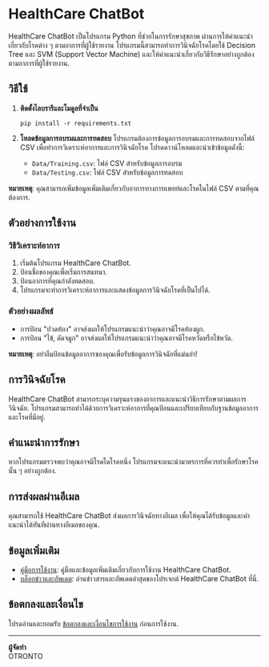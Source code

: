 # HealthCare ChatBot

HealthCare ChatBot เป็นโปรแกรม Python ที่ช่วยในการรักษาสุขภาพ ผ่านการให้คำแนะนำเกี่ยวกับโรคต่าง ๆ ตามอาการที่ผู้ใช้รายงาน โปรแกรมนี้สามารถทำการวินิจฉัยโรคโดยใช้ Decision Tree และ SVM (Support Vector Machine) และให้คำแนะนำเกี่ยวกับวิธีรักษาอย่างถูกต้องตามอาการที่ผู้ใช้รายงาน.

## วิธีใช้

1. **ติดตั้งไลบรารีและโมดูลที่จำเป็น**
    ```
    pip install -r requirements.txt
    ```

2. **โหลดข้อมูลการอบรมและการทดสอบ**
   โปรแกรมต้องการข้อมูลการอบรมและการทดสอบจากไฟล์ CSV เพื่อทำการวิเคราะห์อาการและการวินิจฉัยโรค โปรดดาวน์โหลดและนำเข้าข้อมูลดังนี้:
   - `Data/Training.csv`: ไฟล์ CSV สำหรับข้อมูลการอบรม
   - `Data/Testing.csv`: ไฟล์ CSV สำหรับข้อมูลการทดสอบ

**หมายเหตุ**: คุณสามารถเพิ่มข้อมูลเพิ่มเติมเกี่ยวกับอาการทางการแพทย์และโรคในไฟล์ CSV ตามที่คุณต้องการ.

## ตัวอย่างการใช้งาน

### วิธีวิเคราะห์อาการ

1. เริ่มต้นโปรแกรม HealthCare ChatBot.
2. ป้อนชื่อของคุณเพื่อเริ่มการสนทนา.
3. ป้อนอาการที่คุณกำลังทดสอบ.
4. โปรแกรมจะทำการวิเคราะห์อาการและแสดงข้อมูลการวินิจฉัยโรคที่เป็นไปได้.

### ตัวอย่างผลลัพธ์

- การป้อน "ปวดท้อง" อาจส่งผลให้โปรแกรมแนะนำว่าคุณอาจมีโรคท้องผูก.
- การป้อน "ไข้, คัดจมูก" อาจส่งผลให้โปรแกรมแนะนำว่าคุณอาจมีโรคหวัดหรือไข้หวัด.

**หมายเหตุ**: อย่าลืมป้อนข้อมูลอาการของคุณเพื่อรับข้อมูลการวินิจฉัยที่แม่นยำ!

## การวินิจฉัยโรค

HealthCare ChatBot สามารถระบุความรุนแรงของอาการและแนะนำวิธีการรักษาตามผลการวินิจฉัย. โปรแกรมสามารถทำได้ด้วยการวิเคราะห์อาการที่คุณป้อนและเปรียบเทียบกับฐานข้อมูลอาการและโรคที่มีอยู่.

## คำแนะนำการรักษา

หากโปรแกรมตรวจพบว่าคุณอาจมีโรคใดโรคหนึ่ง โปรแกรมจะแนะนำมาตรการที่ควรทำเพื่อรักษาโรคนั้น ๆ อย่างถูกต้อง.

## การส่งผลผ่านอีเมล

คุณสามารถใช้ HealthCare ChatBot ส่งผลการวินิจฉัยทางอีเมล เพื่อให้คุณได้รับข้อมูลและคำแนะนำได้ทันทีผ่านทางอีเมลของคุณ.

## ข้อมูลเพิ่มเติม

- [คู่มือการใช้งาน](user_guide.md): คู่มือและข้อมูลเพิ่มเติมเกี่ยวกับการใช้งาน HealthCare ChatBot.
- [บล็อกข่าวและอัพเดต](https://example.com/news): อ่านข่าวสารและอัพเดตล่าสุดของโปรเจกต์ HealthCare ChatBot ที่นี่.

## ข้อตกลงและเงื่อนไข

โปรดอ่านและยอมรับ [ข้อตกลงและเงื่อนไขการใช้งาน](terms.md) ก่อนการใช้งาน.

---

**ผู้จัดทำ**  
OTRONTO
